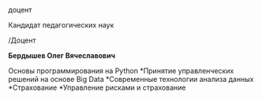 доцент

Кандидат педагогических наук

/Доцент

**Бердышев Олег Вячеславович**

Основы программирования на Python
	*Принятие управленческих решений на основе Big Data
	*Современные технологии анализа данных
	*Страхование
	*Управление рисками и страхование